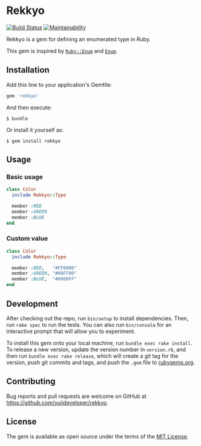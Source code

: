 # Rekkyo

[![Build Status](https://travis-ci.org/yujideveloper/rekkyo.svg?branch=master)](https://travis-ci.org/yujideveloper/rekkyo)
[![Maintainability](https://api.codeclimate.com/v1/badges/37d6334cedf5b04af831/maintainability)](https://codeclimate.com/github/yujideveloper/rekkyo/maintainability)

Rekkyo is a gem for defining an enumerated type in Ruby.

This gem is inspired by [`Ruby::Enum`](https://github.com/dblock/ruby-enum) and [`Enum`](https://github.com/LIQIDTechnology/enum_class).

## Installation

Add this line to your application's Gemfile:

```ruby
gem 'rekkyo'
```

And then execute:

    $ bundle

Or install it yourself as:

    $ gem install rekkyo

## Usage

### Basic usage

``` ruby
class Color
  include Rekkyo::Type

  member :RED
  member :GREEN
  member :BLUE
end

```

### Custom value

``` ruby
class Color
  include Rekkyo::Type

  member :RED,   "#FF0000"
  member :GREEN, "#00FF00"
  member :BLUE,  "#0000FF"
end
```

## Development

After checking out the repo, run `bin/setup` to install dependencies. Then, run `rake spec` to run the tests. You can also run `bin/console` for an interactive prompt that will allow you to experiment.

To install this gem onto your local machine, run `bundle exec rake install`. To release a new version, update the version number in `version.rb`, and then run `bundle exec rake release`, which will create a git tag for the version, push git commits and tags, and push the `.gem` file to [rubygems.org](https://rubygems.org).

## Contributing

Bug reports and pull requests are welcome on GitHub at https://github.com/yujideveloper/rekkyo.

## License

The gem is available as open source under the terms of the [MIT License](https://opensource.org/licenses/MIT).
